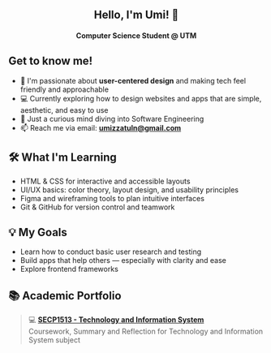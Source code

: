 <h2 align="center">Hello, I'm Umi! 🌸</h2>
<h4 align="center">Computer Science Student @ UTM</h4>

## Get to know me!

- 🎨 I'm passionate about **user-centered design** and making tech feel friendly and approachable  
- 💻 Currently exploring how to design websites and apps that are simple, aesthetic, and easy to use  
- 🧠 Just a curious mind diving into Software Engineering  
- 📫 Reach me via email: **umizzatuln@gmail.com**


## 🛠️ What I'm Learning

- HTML & CSS for interactive and accessible layouts  
- UI/UX basics: color theory, layout design, and usability principles  
- Figma and wireframing tools to plan intuitive interfaces  
- Git & GitHub for version control and teamwork


## 💡 My Goals
  
- Learn how to conduct basic user research and testing  
- Build apps that help others — especially with clarity and ease  
- Explore frontend frameworks

## 📚 Academic Portfolio

> 💻 [**SECP1513 - Technology and Information System**](https://github.com/UmiIzzatulN/SECP1513-Technology-and-Information-System)  
> Coursework, Summary and Reflection for Technology and Information System subject



